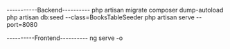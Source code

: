 -----------Backend----------
php artisan migrate
composer dump-autoload
php artisan db:seed --class=BooksTableSeeder
php artisan serve --port=8080

----------Frontend----------
ng serve -o
